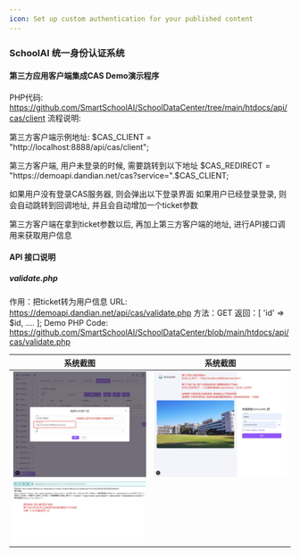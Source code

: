 ```yaml
---
icon: Set up custom authentication for your published content
---
```


### SchoolAI 统一身份认证系统
#### 第三方应用客户端集成CAS Demo演示程序

PHP代码: https://github.com/SmartSchoolAI/SchoolDataCenter/tree/main/htdocs/api/cas/client
流程说明: 

第三方客户端示例地址:
$CAS_CLIENT = "http://localhost:8888/api/cas/client";

第三方客户端, 用户未登录的时候, 需要跳转到以下地址
$CAS_REDIRECT = "https://demoapi.dandian.net/cas?service=".$CAS_CLIENT;

如果用户没有登录CAS服务器, 则会弹出以下登录界面
如果用户已经登录登录, 则会自动跳转到回调地址, 并且会自动增加一个ticket参数

第三方客户端在拿到ticket参数以后, 再加上第三方客户端的地址, 进行API接口调用来获取用户信息

#### API 接口说明
##### validate.php
作用：把ticket转为用户信息
URL: https://demoapi.dandian.net/api/cas/validate.php
方法：GET
返回：[ 'id' => $id, .... ];
Demo PHP Code: https://github.com/SmartSchoolAI/SchoolDataCenter/blob/main/htdocs/api/cas/validate.php


| 系统截图  | 系统截图 |
|-------|-----------|
| <img src="./images/21.png" > | <img src="./images/22.png" > |
| <img src="./images/23.png" > |  |